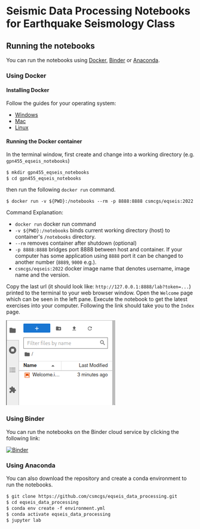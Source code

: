 # Seismic Data Processing Notebooks for Earthquake Seismology Class

## Running the notebooks

You can run the notebooks using [Docker](#using-docker), [Binder](#using-binder) or [Anaconda](#using-anaconda).

### Using Docker

#### Installing Docker

Follow the guides for your operating system:

- [Windows](https://docs.docker.com/desktop/install/windows-install/)
- [Mac](https://docs.docker.com/desktop/install/mac-install/)
- [Linux](https://docs.docker.com/desktop/linux/)

#### Running the Docker container

In the terminal window, first create and change into a working directory (e.g. `gpn455_eqseis_notebooks`)

```console
$ mkdir gpn455_eqseis_notebooks
$ cd gpn455_eqseis_notebooks
```

then run the following `docker run` command.

```console
$ docker run -v ${PWD}:/notebooks --rm -p 8888:8888 csmcgs/eqseis:2022
```

Command Explanation:
- `docker run` docker run command
- `-v ${PWD}:/notebooks` binds current working directory (host) to container's `/notebooks` directory.
- `--rm` removes container after shutdown (optional)
- `-p 8888:8888` bridges port 8888 between host and container. If your computer has some application using `8888` port it can be changed to another number (`8889`, `9000` e.g.).
- `csmcgs/eqseis:2022` docker image name that denotes username, image name and the version.

Copy the last url (it should look like: `http://127.0.0.1:8888/lab?token=...`) printed to the terminal to your web browser window. Open the `Welcome` page which can be seen in the left pane. Execute the notebook to get the latest exercises into your computer. Following the link should take you to the `Index` page.

![Welcome notebook in the file manager](img/fm_welcome.png)

### Using Binder

You can run the notebooks on the Binder cloud service by clicking the following link:

[![Binder](https://mybinder.org/badge_logo.svg)](https://mybinder.org/v2/gh/csmcgs/eqseis_data_processing/HEAD)

### Using Anaconda

You can also download the repository and create a conda environment to run the notebooks.

```console
$ git clone https://github.com/csmcgs/eqseis_data_processing.git
$ cd eqseis_data_processing
$ conda env create -f environment.yml
$ conda activate eqseis_data_processing
$ jupyter lab
```



